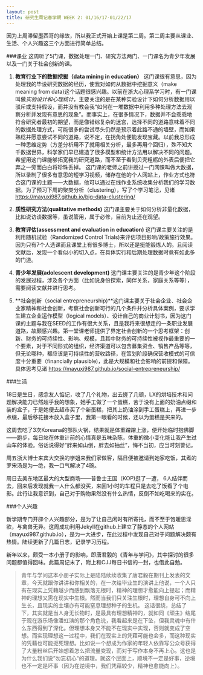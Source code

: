 ```yaml
---
layout: post
title: 研究生周记春学期 WEEK 2: 01/16/17-01/22/17
---
```


因为上周滞留墨西哥的缘故，所以我正式开始上课是第二周。第二周主要从课业、生活、个人兴趣这三个方面进行简单总结。

###课业
这周听了5门课，数据处理一门、研究方法两门、一门课名为青少年发展以及一门关于社会创新的课。

1.  **教育行业下的数据挖掘（data mining in education）** 这门课很有意思，因为处理我的毕设研究数据的经历，使我对如何从数据中挖掘意义（make meaning from data)这个话题很感兴趣。以前在浙大心理系学习时，有一门课叫做*实验设计和心理统计*，主要关注的是在某种实验设计下如何分析数据用以驳斥或支持假设，而并没有教会我“如何在一堆数据中利用多种处理方法去观察分析并发现有意思的现象”。而事实上，在很多情况下，数据并不会乖乖地符合研究者最初的期望，而是像错综复杂的迷宫，选择不同的道路意味着不同的数据处理方式，可能很多的尝试尽头仍然是预示着此路不通的墙壁，而如果熟稔并愿意尝试不同的道路，说不定，在拐角处便能发现宝藏。以前我总形成一种思维定势（方差分析用不了就用相关分析，最多再用个回归），殊不知大千数据世界，科学家们早已建造了很多模型和统计方法用以解决不同的问题。希望用这门课能够拓宽我的研究道路，而不至于看到贝壳粗粝的外表后便把它弃之一旁而白白将珍珠丢掉。 这门课的老师之前讲授过一门网课叫做大数据，所以录制了很多有意思的短学习视频，储存在他的个人网站上，作业方式也符合这门课的主题——大数据，他可以通过在线作业系统收集分析我们的学习数据。为了预习下周的聚类分析（clustering），写了个学习笔记，见诸 https://mayuxi987.github.io/big-data-clustering/

2. **质性研究方法(qualitative methods)** 这门课主要关于如何分析非量化数据，比如说访谈数据等，虽说管用，属于必修，目前为止还在观望。

3. **教育评估(assessment and evaluation in education)** 这门课主要关注的是利用随机试验（Randomized Control Trials)来评估项目影响/政策施行效果。因为只有7个人选课而且课堂上有很多博士，所以还是挺能锻炼人的。且阅读文献后，发现一个看似小的切入点，在具体实行和后期处理数据时竟有如此多的门道。 

4. **青少年发展(adolescent development)** 这门课主要关注的是青少年这个阶段的发展过程，涉及各个方面（比如说身份探索，同伴关系，家庭关系等等），需要阅读文献并进行思考。

5. **社会创新（social entrepreneurship)**这门课主要关于社会企业、社会企业家精神和社会创新，考察社会创新可行的几个条件并分析具体案例，要求学生建立企业运作模型（logical models）、设计自己的商业计划书，因为这门课的主题与我在SEED的工作有很大关系，且是我将来很想走的一条职业发展道路，故颇感兴趣。第一堂课老师提供了界定社会创新的一个思考框架：创新、财务的可持续性、影响、规模，且其中财务的可持续性被视作最重要的一个要素，对于不同形式的组织，经济渠道可以包含募集资金、销售产品等等，但无论哪种，都应该是可持续性的营收路径，在策划阶段确保营收模式的可信度十分重要（financially plausible)，此是大规模和社会影响的前提和保障。 具体思考见诸 https://mayuxi987.github.io/social-entrepreneurship/

###生活

18日是生日，感念友人惦记，收了几个礼物，出去搓了几顿，LX的烘培技术和问题解决能力已然超乎我的想象，她手工做了一个蛋糕，苦于没有上面的奶油点缀和装的盒子，于是她便去超市买了个新蛋糕，把其上奶油涂到手工蛋糕上，再进一步点缀，最后移花接木放入盒子里，我第一眼看的时候，还以为蛋糕是买来的。

这周去吃了3次Koreana的部队火锅，结果就是体重蹭蹭上涨，便开始临时抱佛脚——跑步，每日站在体重计前的心情真是五味杂陈，体重的微小变化能让我产生过山车的体验。俗话说得好“胖来如山倒，胖去如抽丝”，悔不当初，应当时刻警记。

周五浙大博士来宾大交换的学姐来我们家做客，隔日便被邀请到她家吃饭，其煮的罗宋汤是为一绝，我一口气解决了4碗。

周日去美东地区最大的大型商场——普鲁士王国（KOP)逛了一遭， 6人结伴而去，回来后发现就我一人什么都没买，来回1小时的车程只是去吃了饭看了个电影。此行让我意识到，自己对于购物果然没有什么热情，反倒不如吃喝来的实在。

###个人兴趣

新学期专门开辟个人兴趣部分，是为了让自己闲时有所寄托，而不至于饱暖思淫欲，与禽兽无异。这周成功利用Jekyll在github上建立了静态的个人网站（mayuxi987.github.io），是为一大进步，在此过程中发现自己对于问题解决颇有热情。陆续更新了几篇日志，记录学习历程。

新年以来，颇受一本小册子的影响，即唐君毅的《青年与学问》，其中探讨的很多问题都值得回味。此篇周记末了，附上和CJJ每日书信的一封，也借此自勉。

>青年与学问这本小册子实际上是陆陆续续收集了唐君毅在期刊上发表的文章，今天就跟你讲讲和你相关的，在一次给毕业生的演讲上他说，一个人只有在现实上凭藉越少而感到飘落无根时，精神的理想才愈能向上提起；而精神的理想又需在现实中生根。然而当我们只关注生根时，理想自身可不向上生长，且现实的土壤亦有可能窒息理想种子的生机。
这话很绕，总结了下，其实就是当人身无长物时，是最具有理想精神的，就如同《顽主》结尾于观在游乐场像潘虹演的那个角色说，我看起来是在下坠，但我灵魂中有什么东西得到了深化。但理想本身又不能不在现实中实现，否则就变成了空想。而实现理想这一过程中，我们在现实上的凭藉可能也会多，而这种现实的凭藉也可能扼死理想。比如说一个想成为作家的年轻人依靠写公众号获得了大量粉丝后开始想着怎么把流量变现，而对于写作本身不再上心。这也是为什么我们说”勿忘初心“的道理。就这个层面上，顺境不一定是好事，逆境也不一定是坏事（因为在逆境中，我们凭藉较少，精神也愈能向上）。
